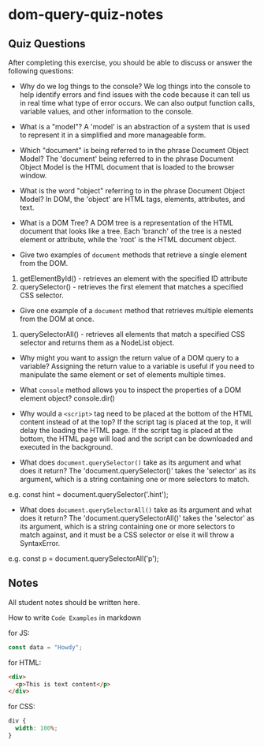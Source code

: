 # dom-query-quiz-notes

## Quiz Questions

After completing this exercise, you should be able to discuss or answer the following questions:

- Why do we log things to the console?
We log things into the console to help identify errors and find issues with the code because it can tell us in real time what type of error occurs. We can also output function calls, variable values, and other information to the console.

- What is a "model"?
A 'model' is an abstraction of a system that is used to represent it in a simplified and more manageable form.

- Which "document" is being referred to in the phrase Document Object Model?
The 'document' being referred to in the phrase Document Object Model is the HTML document that is loaded to the browser window.

- What is the word "object" referring to in the phrase Document Object Model?
In DOM, the 'object' are HTML tags, elements, attributes, and text.

- What is a DOM Tree?
A DOM tree is a representation of  the HTML document that looks like a tree. Each 'branch' of the tree is a nested element or attribute, while the 'root' is the HTML document object.

- Give two examples of `document` methods that retrieve a single element from the DOM.
1. getElementById() - retrieves an element with the specified ID attribute
2. querySelector() - retrieves the first element that matches a specified CSS selector.

- Give one example of a `document` method that retrieves multiple elements from the DOM at once.
1. querySelectorAll() - retrieves all elements that match a specified CSS selector and returns them as a NodeList object.

- Why might you want to assign the return value of a DOM query to a variable?
Assigning the return value to a variable is useful if you need to manipulate the same element or set of elements multiple times.

- What `console` method allows you to inspect the properties of a DOM element object?
console.dir()

- Why would a `<script>` tag need to be placed at the bottom of the HTML content instead of at the top?
If the script tag is placed at the top, it will delay the loading the HTML page. If the script tag is placed at the bottom, the HTML page will load and the script can be downloaded and executed in the background.

- What does `document.querySelector()` take as its argument and what does it return?
The 'document.querySelector()' takes the 'selector' as its argument, which is a string containing one or more selectors to match.

e.g. const hint = document.querySelector('.hint');

- What does `document.querySelectorAll()` take as its argument and what does it return?
The 'document.querySelectorAll()' takes the 'selector' as its argument, which is a string containing one or more selectors to match against, and it must be a CSS selector or else it will throw a SyntaxError.

e.g. const p = document.querySelectorAll('p');


## Notes

All student notes should be written here.


How to write `Code Examples` in markdown

for JS:

```javascript
const data = "Howdy";
```

for HTML:

```html
<div>
  <p>This is text content</p>
</div>
```

for CSS:

```css
div {
  width: 100%;
}
```
